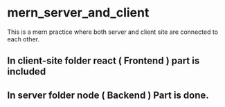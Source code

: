# mern_server_and_client

This is a mern practice where both server and client site are connected to each other.

## In client-site folder react ( Frontend ) part is included

## In server folder node ( Backend ) Part is done.
